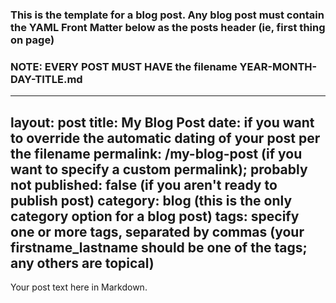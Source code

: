 ### This is the template for a blog post. Any blog post must contain the YAML Front Matter below as the posts header (ie, first thing on page) ###
### NOTE: EVERY POST MUST HAVE the filename YEAR-MONTH-DAY-TITLE.md ###

---
layout: post
title: My Blog Post
date: if you want to override the automatic dating of your post per the filename
permalink: /my-blog-post (if you want to specify a custom permalink); probably not
published: false (if you aren't ready to publish post)
category: blog (this is the only category option for a blog post)
tags: specify one or more tags, separated by commas (your firstname_lastname should be one of the tags; any others are topical)
---

Your post text here in Markdown.